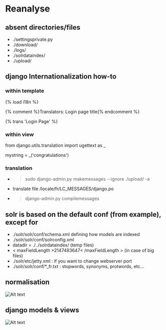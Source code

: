 Reanalyse
=================================
## absent directories/files
* ./settingsprivate.py
* ./download/
* ./logs/
* ./solrdataindex/
* ./upload/

## django Internationalization how-to
### within template
{% load i18n %}

{% comment %}Translators: Login page title{% endcomment %}

{% trans 'Login Page' %}
### within view
from django.utils.translation import ugettext as _

mystring = _('congratulations')

### translation
* > sudo django-admin.py makemessages --ignore ./upload/ -a
* translate file /locale/fr/LC_MESSAGES/django.po
* > django-admin.py compilemessages

## solr is based on the default conf (from example), except for
* ./solr/solr/conf/schema.xml defining how models are indexed
* ./solr/solr/conf/solrconfig.xml
 * datadir = ./../solrdataindex/ (temp files)
 * < maxFieldLength >2147483647< /maxFieldLength > (in case of big files)
* ./solr/etc/jetty.xml : if you want to change webserver port
* ./solr/solr/conf/*_fr.txt : stopwords, synonyms, protwords, etc...

## normalisation
![Alt text](http://jiminy.medialab.sciences-po.fr/reanalyse/media/images/content_overview.png "Normalisation")

## django models & views
![Alt text](http://jiminy.medialab.sciences-po.fr/reanalyse/media/images/content_models.png "Django Models")